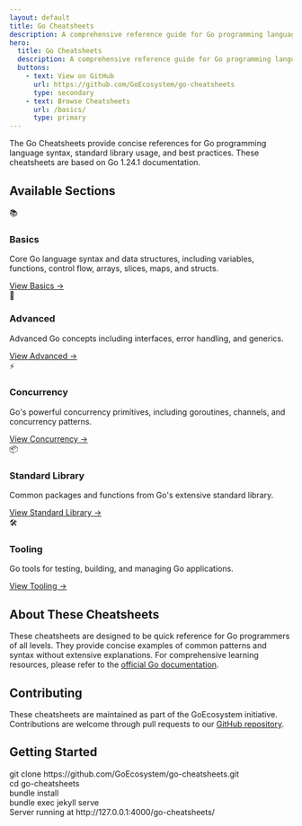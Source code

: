 ```yaml
---
layout: default
title: Go Cheatsheets
description: A comprehensive reference guide for Go programming language based on Go 1.24.1 documentation
hero:
  title: Go Cheatsheets
  description: A comprehensive reference guide for Go programming language based on Go 1.24.1 documentation
  buttons:
    - text: View on GitHub
      url: https://github.com/GoEcosystem/go-cheatsheets
      type: secondary
    - text: Browse Cheatsheets
      url: /basics/
      type: primary
---
```


The Go Cheatsheets provide concise references for Go programming language syntax, standard library usage, and best practices. These cheatsheets are based on Go 1.24.1 documentation.

## Available Sections

<div class="cards">
  <div class="card">
    <div class="card-icon">📚</div>
    <h3>Basics</h3>
    <p>Core Go language syntax and data structures, including variables, functions, control flow, arrays, slices, maps, and structs.</p>
    <a href="{{ '/basics/' | relative_url }}" class="btn btn-primary">View Basics →</a>
  </div>
  
  <div class="card">
    <div class="card-icon">🔧</div>
    <h3>Advanced</h3>
    <p>Advanced Go concepts including interfaces, error handling, and generics.</p>
    <a href="{{ '/advanced/' | relative_url }}" class="btn btn-primary">View Advanced →</a>
  </div>
  
  <div class="card">
    <div class="card-icon">⚡</div>
    <h3>Concurrency</h3>
    <p>Go's powerful concurrency primitives, including goroutines, channels, and concurrency patterns.</p>
    <a href="{{ '/concurrency/' | relative_url }}" class="btn btn-primary">View Concurrency →</a>
  </div>
  
  <div class="card">
    <div class="card-icon">📦</div>
    <h3>Standard Library</h3>
    <p>Common packages and functions from Go's extensive standard library.</p>
    <a href="{{ '/standard-library/' | relative_url }}" class="btn btn-primary">View Standard Library →</a>
  </div>
  
  <div class="card">
    <div class="card-icon">🛠️</div>
    <h3>Tooling</h3>
    <p>Go tools for testing, building, and managing Go applications.</p>
    <a href="{{ '/tooling/' | relative_url }}" class="btn btn-primary">View Tooling →</a>
  </div>
</div>

## About These Cheatsheets

These cheatsheets are designed to be quick reference for Go programmers of all levels. They provide concise examples of common patterns and syntax without extensive explanations. For comprehensive learning resources, please refer to the [official Go documentation](https://go.dev/doc/).

## Contributing

These cheatsheets are maintained as part of the GoEcosystem initiative. Contributions are welcome through pull requests to our [GitHub repository](https://github.com/GoEcosystem/go-cheatsheets).

## Getting Started

<div class="terminal">
<div class="command">git clone https://github.com/GoEcosystem/go-cheatsheets.git</div>
<div class="command">cd go-cheatsheets</div>
<div class="command">bundle install</div>
<div class="command">bundle exec jekyll serve</div>
Server running at http://127.0.0.1:4000/go-cheatsheets/
</div>
